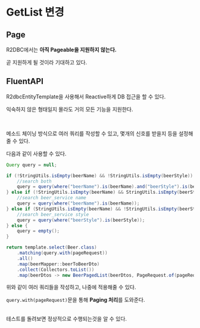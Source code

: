 # GetList 변경

## Page

R2DBC에서는 **아직 Pageable을 지원하지 않는다.**

곧 지원하게 될 것이라 기대하고 있다.

## FluentAPI

R2dbcEntityTemplate을 사용해서 Reactive하게 DB 접근을 할 수 있다.

익숙하지 않은 형태일지 몰라도 거의 모든 기능을 지원한다.

<br>

메소드 체이닝 방식으로 여러 쿼리를 작성할 수 있고, 몇개의 신호를 받을지 등을 설정해줄 수 있다.

다음과 같이 사용할 수 있다.

``` java
Query query = null;

if (!StringUtils.isEmpty(beerName) && !StringUtils.isEmpty(beerStyle)) {
    //search both
    query = query(where("beerName").is(beerName).and("beerStyle").is(beerStyle));
} else if (!StringUtils.isEmpty(beerName) && StringUtils.isEmpty(beerStyle)) {
    //search beer_service name
    query = query(where("beerName").is(beerName));
} else if (StringUtils.isEmpty(beerName) && !StringUtils.isEmpty(beerStyle)) {
    //search beer_service style
    query = query(where("beerStyle").is(beerStyle));
} else {
    query = empty();
}

return template.select(Beer.class)
    .matching(query.with(pageRequest))
    .all()
    .map(beerMapper::beerToBeerDto)
    .collect(Collectors.toList())
    .map(beerDtos -> new BeerPagedList(beerDtos, PageRequest.of(pageRequest.getPageNumber(), pageRequest.getPageSize()), beerDtos.size()));
```

위와 같이 여러 쿼리들을 작성하고, 나중에 적용해줄 수 있다.

`query.with(pageRequest)`문을 통해 **Paging 처리**를 도와준다.

<br>
테스트를 돌려보면 정상적으로 수행되는것을 알 수 있다.